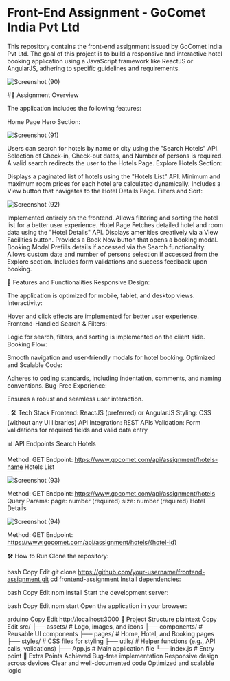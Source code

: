 # Front-End Assignment - GoComet India Pvt Ltd

This repository contains the front-end assignment issued by GoComet India Pvt Ltd. The goal of this project is to build a responsive and interactive hotel booking application using a JavaScript framework like ReactJS or AngularJS, adhering to specific guidelines and requirements.

![Screenshot (90)](https://github.com/user-attachments/assets/35029cd9-3d51-4692-b29d-5b408d5ad139)


#📝 Assignment Overview

The application includes the following features:

Home Page
Hero Section:

![Screenshot (91)](https://github.com/user-attachments/assets/d4ac7f68-bb8d-4115-91ef-b2e019633cd2)


Users can search for hotels by name or city using the "Search Hotels" API.
Selection of Check-in, Check-out dates, and Number of persons is required.
A valid search redirects the user to the Hotels Page.
Explore Hotels Section:

Displays a paginated list of hotels using the "Hotels List" API.
Minimum and maximum room prices for each hotel are calculated dynamically.
Includes a View button that navigates to the Hotel Details Page.
Filters and Sort:


![Screenshot (92)](https://github.com/user-attachments/assets/bec6c8c2-d02e-417b-b96e-209d1de2ddc9)




Implemented entirely on the frontend.
Allows filtering and sorting the hotel list for a better user experience.
Hotel Page
Fetches detailed hotel and room data using the "Hotel Details" API.
Displays amenities creatively via a View Facilities button.
Provides a Book Now button that opens a booking modal.
Booking Modal
Prefills details if accessed via the Search functionality.
Allows custom date and number of persons selection if accessed from the Explore section.
Includes form validations and success feedback upon booking.

🚀 Features and Functionalities
Responsive Design:

The application is optimized for mobile, tablet, and desktop views.
Interactivity:

Hover and click effects are implemented for better user experience.
Frontend-Handled Search & Filters:

Logic for search, filters, and sorting is implemented on the client side.
Booking Flow:

Smooth navigation and user-friendly modals for hotel booking.
Optimized and Scalable Code:

Adheres to coding standards, including indentation, comments, and naming conventions.
Bug-Free Experience:

Ensures a robust and seamless user interaction.

.
🛠️ Tech Stack
Frontend: ReactJS (preferred) or AngularJS
Styling: CSS (without any UI libraries)
API Integration: REST APIs
Validation: Form validations for required fields and valid data entry


📊 API Endpoints
Search Hotels

Method: GET
Endpoint: https://www.gocomet.com/api/assignment/hotels-name
Hotels List

![Screenshot (93)](https://github.com/user-attachments/assets/05d8f8f1-a287-480d-b978-eca784f3f2af)

Method: GET
Endpoint: https://www.gocomet.com/api/assignment/hotels
Query Params:
page: number (required)
size: number (required)
Hotel Details

![Screenshot (94)](https://github.com/user-attachments/assets/e1914291-cb18-4f21-8eb3-d52ae2d5c85d)

Method: GET
Endpoint: https://www.gocomet.com/api/assignment/hotels/{hotel-id}

🛠️ How to Run
Clone the repository:

bash
Copy
Edit
git clone https://github.com/your-username/frontend-assignment.git
cd frontend-assignment
Install dependencies:

bash
Copy
Edit
npm install
Start the development server:

bash
Copy
Edit
npm start
Open the application in your browser:

arduino
Copy
Edit
http://localhost:3000
📜 Project Structure
plaintext
Copy
Edit
src/
├── assets/         # Logo, images, and icons
├── components/     # Reusable UI components
├── pages/          # Home, Hotel, and Booking pages
├── styles/         # CSS files for styling
├── utils/          # Helper functions (e.g., API calls, validations)
├── App.js          # Main application file
└── index.js        # Entry point
🏅 Extra Points Achieved
Bug-free implementation
Responsive design across devices
Clear and well-documented code
Optimized and scalable logic


